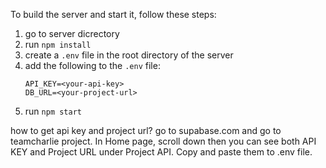 To build the server and start it, follow these steps:

1.  go to server dicrectory
2.  run `npm install`
3.  create a `.env` file in the root directory of the server
4.  add the following to the `.env` file:
    ```
    API_KEY=<your-api-key>
    DB_URL=<your-project-url>
    ```
5.  run `npm start`

how to get api key and project url?
go to supabase.com and go to teamcharlie project. In Home page, scroll down then you can see both API KEY and Project URL under Project API. Copy and paste them to .env file.
